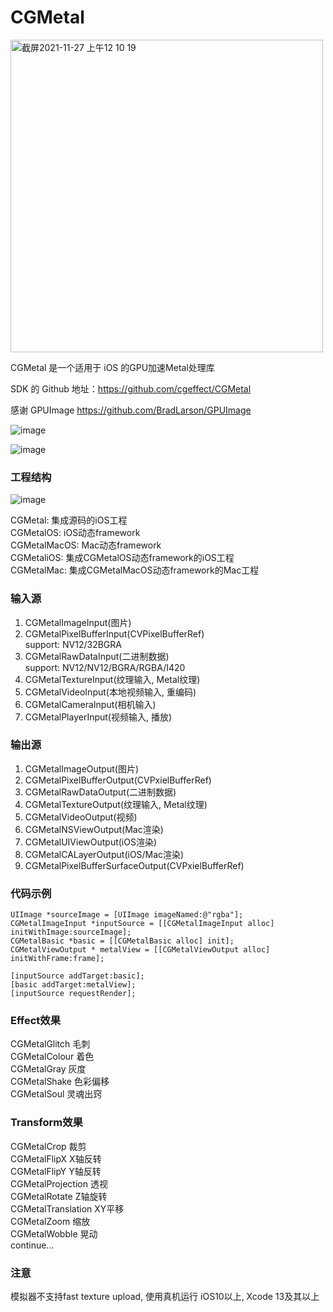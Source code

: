 # CGMetal
<img width="500" alt="截屏2021-11-27 上午12 10 19" src="https://user-images.githubusercontent.com/15692322/143607725-a52eaeb1-4eb0-41ba-bad7-7682b88df4b4.png">

CGMetal 是一个适用于 iOS 的GPU加速Metal处理库<br>

SDK 的 Github 地址：https://github.com/cgeffect/CGMetal

感谢 GPUImage https://github.com/BradLarson/GPUImage

![image](https://user-images.githubusercontent.com/15692322/124692294-eb4b0d80-df0f-11eb-9f2a-41e5641af4a4.png)

![image](https://user-images.githubusercontent.com/15692322/139858060-c016cecb-4cf7-43bd-ad32-b802910fbd45.gif)

### 工程结构
![image](https://user-images.githubusercontent.com/15692322/154798571-4e7ba955-2e25-4609-8f92-45c64c0ebd9b.png)

CGMetal: 集成源码的iOS工程<br/>
CGMetalOS: iOS动态framework<br/>
CGMetalMacOS: Mac动态framework<br/>
CGMetaliOS: 集成CGMetalOS动态framework的iOS工程<br/>
CGMetalMac: 集成CGMetalMacOS动态framework的Mac工程<br/>

### 输入源
1. CGMetalImageInput(图片)
2. CGMetalPixelBufferInput(CVPixelBufferRef)<br/>
    support: NV12/32BGRA
3. CGMetalRawDataInput(二进制数据)<br/>
    support: NV12/NV12/BGRA/RGBA/I420
4. CGMetalTextureInput(纹理输入, Metal纹理)
5. CGMetalVideoInput(本地视频输入, 重编码)
6. CGMetalCameraInput(相机输入)
7. CGMetalPlayerInput(视频输入, 播放)

### 输出源
1. CGMetalImageOutput(图片)
2. CGMetalPixelBufferOutput(CVPxielBufferRef)
3. CGMetalRawDataOutput(二进制数据)
4. CGMetalTextureOutput(纹理输入, Metal纹理)
5. CGMetalVideoOutput(视频)
6. CGMetalNSViewOutput(Mac渲染)
7. CGMetalUIViewOutput(iOS渲染)
8. CGMetalCALayerOutput(iOS/Mac渲染)
9. CGMetalPixelBufferSurfaceOutput(CVPxielBufferRef)

### 代码示例
``` 
UIImage *sourceImage = [UIImage imageNamed:@"rgba"];
CGMetalImageInput *inputSource = [[CGMetalImageInput alloc] initWithImage:sourceImage];
CGMetalBasic *basic = [[CGMetalBasic alloc] init];
CGMetalViewOutput * metalView = [[CGMetalViewOutput alloc] initWithFrame:frame];

[inputSource addTarget:basic];
[basic addTarget:metalView];
[inputSource requestRender];
```

### Effect效果
CGMetalGlitch 毛刺<br/>
CGMetalColour 着色<br/>
CGMetalGray 灰度<br/>
CGMetalShake 色彩偏移<br/>
CGMetalSoul 灵魂出窍<br/>

### Transform效果
CGMetalCrop 裁剪<br/>
CGMetalFlipX X轴反转<br/>
CGMetalFlipY Y轴反转<br/>
CGMetalProjection 透视<br/>
CGMetalRotate Z轴旋转<br/>
CGMetalTranslation XY平移<br/>
CGMetalZoom 缩放<br/>
CGMetalWobble 晃动<br/>
continue...

### 注意
模拟器不支持fast texture upload, 使用真机运行
iOS10以上, Xcode 13及其以上
